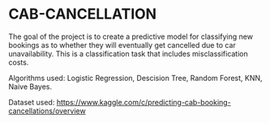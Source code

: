 # CAB-CANCELLATION
The goal of the project is to create a predictive model for classifying new bookings as to whether they will eventually get cancelled due to car unavailability. This is a classification task that includes misclassification costs.

Algorithms used: Logistic Regression, Descision Tree, Random Forest, KNN, Naive Bayes.

Dataset used: https://www.kaggle.com/c/predicting-cab-booking-cancellations/overview
